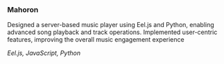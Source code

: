 ### Mahoron
Designed a server-based music player using Eel.js and Python, enabling advanced song playback and track operations. Implemented user-centric features, improving the overall music engagement experience

*Eel.js, JavaScript, Python*
